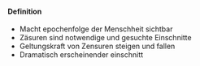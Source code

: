 #### Definition
- Macht epochenfolge der Menschheit sichtbar
- Zäsuren sind notwendige und gesuchte Einschnitte
- Geltungskraft von Zensuren steigen und fallen
- Dramatisch erscheinender einschnitt